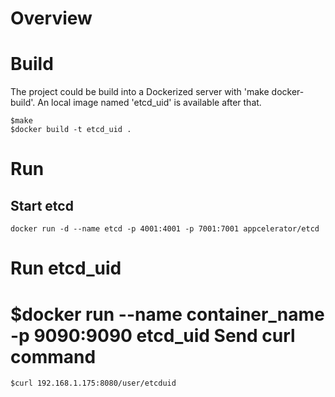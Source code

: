 
Overview
=====

Build
=====

The project could be build into a Dockerized server with 'make docker-build'. An local image named 'etcd_uid' is available after that.
    
    $make
    $docker build -t etcd_uid .
Run
=====

Start etcd
-----
	docker run -d --name etcd -p 4001:4001 -p 7001:7001 appcelerator/etcd

Run etcd_uid
=====
   $docker run --name container_name -p 9090:9090 etcd_uid
Send curl command
=====
    $curl 192.168.1.175:8080/user/etcduid

